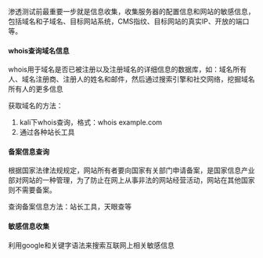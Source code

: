 渗透测试前最重要一步就是信息收集，收集服务器的配置信息和网站的敏感信息，包括域名和子域名、目标网站系统，CMS指纹、目标网站的真实IP、开放的端口等。

#### whois查询域名信息

whois用于域名是否已被注册以及注册域名的详细信息的数据库，如：域名所有人、域名注册商、注册人的姓名和邮件，然后通过搜索引擎和社交网络，挖掘域名所有人的更多信息

获取域名的方法：

1. kali下whois查询，格式：whois example.com
2. 通过各种站长工具

#### 备案信息查询

根据国家法律法规规定，网站所有者要向国家有关部门申请备案，是国家信息产业部对网站的一种管理，为了防止在网上从事非法的网站经营活动，网站在其他国家则不需要备案。

查询备案信息方法：站长工具，天眼查等

#### 敏感信息收集

利用google和关键字语法来搜索互联网上相关敏感信息

